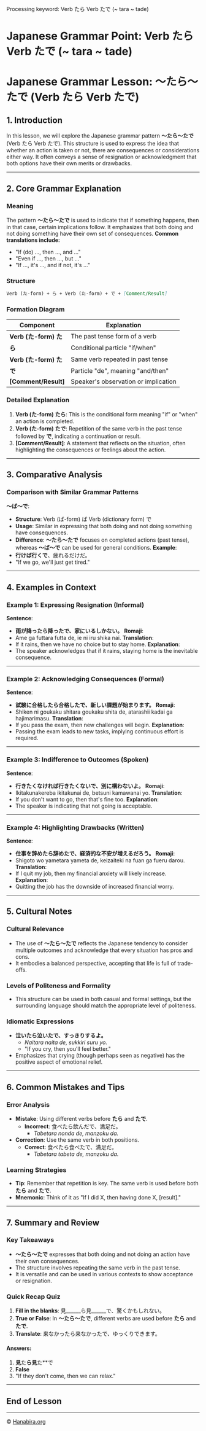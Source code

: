 Processing keyword: Verb たら Verb たで (~ tara ~ tade)
# Japanese Grammar Point: Verb たら Verb たで (~ tara ~ tade)
# Japanese Grammar Lesson: 〜たら〜たで (Verb たら Verb たで)
## 1. Introduction
In this lesson, we will explore the Japanese grammar pattern **〜たら〜たで** (Verb たら Verb たで). This structure is used to express the idea that whether an action is taken or not, there are consequences or considerations either way. It often conveys a sense of resignation or acknowledgment that both options have their own merits or drawbacks.

---
## 2. Core Grammar Explanation
### Meaning
The pattern **〜たら〜たで** is used to indicate that if something happens, then in that case, certain implications follow. It emphasizes that both doing and not doing something have their own set of consequences.
**Common translations include:**
- "If (do) ..., then ..., and ..."
- "Even if ..., then ..., but ..."
- "If ..., it's ..., and if not, it's ..."
### Structure
```markdown
Verb (た-form) + ら + Verb (た-form) + で + [Comment/Result]
```
### Formation Diagram
| **Component**             | **Explanation**                          |
|---------------------------|------------------------------------------|
| **Verb (た-form) た**      | The past tense form of a verb            |
| **ら**                    | Conditional particle "if/when"           |
| **Verb (た-form) た**      | Same verb repeated in past tense         |
| **で**                    | Particle "de", meaning "and/then"         |
| **[Comment/Result]**      | Speaker's observation or implication     |
### Detailed Explanation
1. **Verb (た-form) たら**: This is the conditional form meaning "if" or "when" an action is completed.
2. **Verb (た-form) たで**: Repetition of the same verb in the past tense followed by **で**, indicating a continuation or result.
3. **[Comment/Result]**: A statement that reflects on the situation, often highlighting the consequences or feelings about the action.
---
## 3. Comparative Analysis
### Comparison with Similar Grammar Patterns
**〜ば〜で**:
- **Structure**: Verb (ば-form) ば Verb (dictionary form) で
- **Usage**: Similar in expressing that both doing and not doing something have consequences.
- **Difference**: **〜たら〜たで** focuses on completed actions (past tense), whereas **〜ば〜で** can be used for general conditions.
**Example**:
- **行けば行くで**、疲れるだけだ。
- "If we go, we'll just get tired."
---
## 4. Examples in Context
### Example 1: Expressing Resignation (Informal)
**Sentence**:
- **雨が降ったら降ったで、家にいるしかない。**
**Romaji**:
- Ame ga futtara futta de, ie ni iru shika nai.
**Translation**:
- If it rains, then we have no choice but to stay home.
**Explanation**:
- The speaker acknowledges that if it rains, staying home is the inevitable consequence.
---
### Example 2: Acknowledging Consequences (Formal)
**Sentence**:
- **試験に合格したら合格したで、新しい課題が始まります。**
**Romaji**:
- Shiken ni goukaku shitara goukaku shita de, atarashii kadai ga hajimarimasu.
**Translation**:
- If you pass the exam, then new challenges will begin.
**Explanation**:
- Passing the exam leads to new tasks, implying continuous effort is required.
---
### Example 3: Indifference to Outcomes (Spoken)
**Sentence**:
- **行きたくなければ行きたくないで、別に構わないよ。**
**Romaji**:
- Ikitakunakereba ikitakunai de, betsuni kamawanai yo.
**Translation**:
- If you don't want to go, then that's fine too.
**Explanation**:
- The speaker is indicating that not going is acceptable.
---
### Example 4: Highlighting Drawbacks (Written)
**Sentence**:
- **仕事を辞めたら辞めたで、経済的な不安が増えるだろう。**
**Romaji**:
- Shigoto wo yametara yameta de, keizaiteki na fuan ga fueru darou.
**Translation**:
- If I quit my job, then my financial anxiety will likely increase.
**Explanation**:
- Quitting the job has the downside of increased financial worry.
---
## 5. Cultural Notes
### Cultural Relevance
- The use of **〜たら〜たで** reflects the Japanese tendency to consider multiple outcomes and acknowledge that every situation has pros and cons.
- It embodies a balanced perspective, accepting that life is full of trade-offs.
### Levels of Politeness and Formality
- This structure can be used in both casual and formal settings, but the surrounding language should match the appropriate level of politeness.
### Idiomatic Expressions
- **泣いたら泣いたで、すっきりするよ。**
  - *Naitara naita de, sukkiri suru yo.*
  - "If you cry, then you'll feel better."
- Emphasizes that crying (though perhaps seen as negative) has the positive aspect of emotional relief.
---
## 6. Common Mistakes and Tips
### Error Analysis
- **Mistake**: Using different verbs before **たら** and **たで**.
  - **Incorrect**: 食べたら飲んだで、満足だ。
    - *Tabetara nonda de, manzoku da.*
- **Correction**: Use the same verb in both positions.
  - **Correct**: 食べたら食べたで、満足だ。
    - *Tabetara tabeta de, manzoku da.*
### Learning Strategies
- **Tip**: Remember that repetition is key. The same verb is used before both **たら** and **たで**.
- **Mnemonic**: Think of it as "If I did X, then having done X, [result]."
---
## 7. Summary and Review
### Key Takeaways
- **〜たら〜たで** expresses that both doing and not doing an action have their own consequences.
- The structure involves repeating the same verb in the past tense.
- It is versatile and can be used in various contexts to show acceptance or resignation.
### Quick Recap Quiz
1. **Fill in the blanks**: 見______ら見______で、驚くかもしれない。
2. **True or False**: In **〜たら〜たで**, different verbs are used before **たら** and **たで**.
3. **Translate**: 来なかったら来なかったで、ゆっくりできます。
#### Answers:
1. **見**た**ら見**た**で
2. **False**
3. "If they don't come, then we can relax."
---
**End of Lesson**
---


---

© [Hanabira.org](https://hanabira.org)
